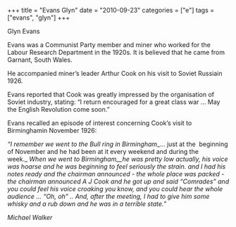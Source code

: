 +++
title = "Evans Glyn"
date = "2010-09-23"
categories = ["e"]
tags = ["evans", "glyn"]
+++

Glyn Evans

Evans was a Communist Party member and miner who worked for the Labour Research Department in the 1920s. It is believed that he came from Garnant, South Wales.

He accompanied miner’s leader Arthur Cook on his visit to Soviet Russiain 1926.

Evans reported that Cook was greatly impressed by the organisation of Soviet industry, stating: “I return encouraged for a great class war ... May the English Revolution come soon.”  
  
Evans recalled an episode of interest concerning Cook’s visit to Birminghamin November 1926:  
  
_“I remember we went to the Bull ring in_ _Birmingham__... just at the  beginning of November and he had been at it every weekend and during the week._ _When we went to_ _Birmingham__he was pretty low actually, his voice was hoarse and he was beginning to feel seriously the strain. and I had his notes ready and the chairman announced - the whole place was packed - the chairman announced A J Cook and he got up and said “Comrades” and you could feel his voice croaking you know, and you could hear the whole audience … “Oh, oh” .. And, after the meeting, I had to give him some whisky and a rub down and he was in a terrible state.”_

_Michael Walker_
